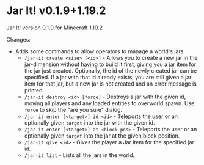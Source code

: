 # Jar It! v0.1.9+1.19.2

Jar It! version 0.1.9 for Minecraft 1.19.2

Changes:

* Adds some commands to allow operators to manage a world's jars.
    * `/jar-it create <size> [<id>]` - Allows you to create a new jar in the jar-dimension without having to build it
      first, giving you a jar item for the jar just created. Optionally, the id of the newly created jar can be
      specified. If a jar with that id already exists, you are still given a jar item for that jar, but a new jar is not
      created and an error message is printed.
    * `/jar-it destroy <id> [force]` - Destroys a jar with the given id, moving all players and any loaded entities to
      overworld spawn. Use `force` to skip the "are you sure" dialog.
    * `/jar-it enter [<target>] id <id>` - Teleports the user or an optionally given `target` into the jar with the
      given id.
    * `/jar-it enter [<target>] at <block-pos>` - Teleports the user or an optionally given `target` into the jar at the
      given block position.
    * `/jar-it give <id>` - Gives the player a Jar item for the specified jar id.
    * `/jar-it list` - Lists all the jars in the world.
